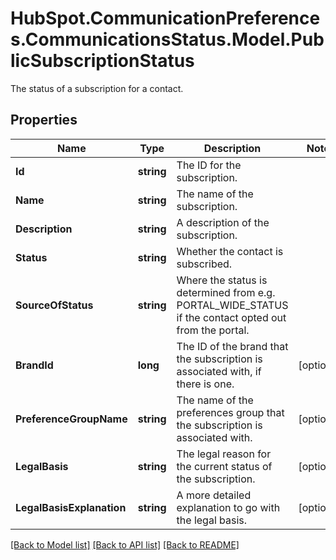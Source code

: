 # HubSpot.CommunicationPreferences.CommunicationsStatus.Model.PublicSubscriptionStatus
The status of a subscription for a contact.

## Properties

Name | Type | Description | Notes
------------ | ------------- | ------------- | -------------
**Id** | **string** | The ID for the subscription. | 
**Name** | **string** | The name of the subscription. | 
**Description** | **string** | A description of the subscription. | 
**Status** | **string** | Whether the contact is subscribed. | 
**SourceOfStatus** | **string** | Where the status is determined from e.g. PORTAL_WIDE_STATUS if the contact opted out from the portal. | 
**BrandId** | **long** | The ID of the brand that the subscription is associated with, if there is one. | [optional] 
**PreferenceGroupName** | **string** | The name of the preferences group that the subscription is associated with. | [optional] 
**LegalBasis** | **string** | The legal reason for the current status of the subscription. | [optional] 
**LegalBasisExplanation** | **string** | A more detailed explanation to go with the legal basis. | [optional] 

[[Back to Model list]](../README.md#documentation-for-models) [[Back to API list]](../README.md#documentation-for-api-endpoints) [[Back to README]](../README.md)


